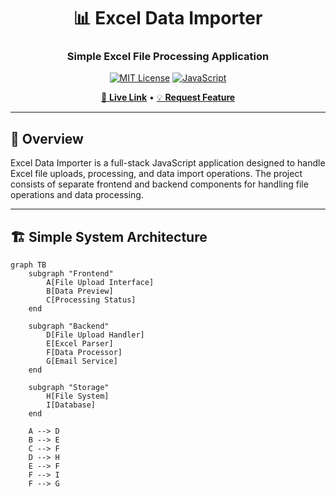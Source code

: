 <div align="center">

# 📊 Excel Data Importer
### Simple Excel File Processing Application

[![MIT License](https://img.shields.io/badge/License-MIT-green.svg)](https://choosealicense.com/licenses/mit/)
[![JavaScript](https://img.shields.io/badge/JavaScript-99.4%25-F7DF1E?logo=javascript&logoColor=black)](https://developer.mozilla.org/en-US/docs/Web/JavaScript)

[🫡 **Live Link**](https://excel-data-importer-git-main-roshanadhavs-projects.vercel.app/)  • [💡 **Request Feature**](https://github.com/roshanadhav/Excel-Data-Importer/discussions)

</div>

---

## 🎯 Overview

Excel Data Importer is a full-stack JavaScript application designed to handle Excel file uploads, processing, and data import operations. The project consists of separate frontend and backend components for handling file operations and data processing.

---

## 🏗️ Simple System Architecture

```mermaid
graph TB
    subgraph "Frontend"
        A[File Upload Interface]
        B[Data Preview]
        C[Processing Status]
    end
    
    subgraph "Backend"
        D[File Upload Handler]
        E[Excel Parser]
        F[Data Processor]
        G[Email Service]
    end
    
    subgraph "Storage"
        H[File System]
        I[Database]
    end
    
    A --> D
    B --> E
    C --> F
    D --> H
    E --> F
    F --> I
    F --> G
